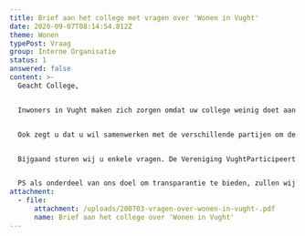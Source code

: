```yaml
---
title: Brief aan het college met vragen over 'Wonen in Vught'
date: 2020-09-07T08:14:54.812Z
theme: Wonen
typePost: Vraag
group: Interne Organisatie
status: 1
answered: false
content: >-
  Geacht College,


  Inwoners in Vught maken zich zorgen omdat uw college weinig doet aan de verbetering van de huisvesting voor hun doelgroep. Uw college zegt te erkennen dat er behoefte bestaat aan betaalbare huisvesting voor starters en ouderen en dat dit onverminderd hoog op de agenda staat.


  Ook zegt u dat u wil samenwerken met de verschillende partijen om de diverse uitdagingen voor huisvesting op te pakken en te zorgen dat er gemeentebreed mogelijkheden komen. Uw intentie dat er meer mogelijkheden komen voor huisvesting van specifieke doelgroepen klinkt mooi maar is toch echt in strijd met de beleidspraktijk van de afgelopen jaren.


  Bijgaand sturen wij u enkele vragen. De Vereniging VughtParticipeert zou graag op korte termijn haar leden over uw antwoorden willen informeren. Wij nemen aan dat ook u de noodzaak ziet de inwoners van Vught zo snel mogelijk te informeren. Om die reden zouden wij het op prijs stellen uw antwoorden binnen 3 weken te mogen ontvangen.


  PS als onderdeel van ons doel om transparantie te bieden, zullen wij deze brief ook op onze website [www.vughtparticipeert.nl](http://www.vughtparticipeert.nl/) plaatsen. Uw antwoorden zullen daar ook worden gepubliceerd.
attachment:
  - file:
      attachment: /uploads/200703-vragen-over-wonen-in-vught-.pdf
      name: Brief aan het college over 'Wonen in Vught'
---
```

